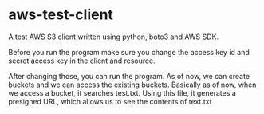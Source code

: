 # aws-test-client

<p>A test AWS S3 client written using python, boto3 and AWS SDK.</p>
<p>Before you run the program make sure you change the access key id and secret access key in the client and resource. </p>
<p>After changing those, you can run the program. As of now, we can create buckets and we can access the existing buckets. Basically as of now, when we access a bucket, it searches test.txt. Using this file, it generates a presigned URL, which allows us to see the contents of text.txt</p>
